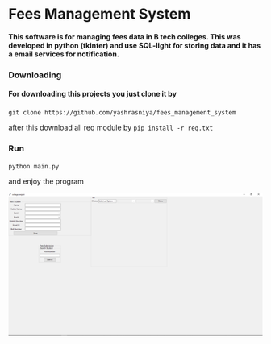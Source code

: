 # Fees Management System

#### This software is for managing fees data in B tech colleges. This was developed in python (tkinter) and use SQL-light for storing data and it has a email services for notification.

### Downloading 

#### For downloading this projects you just clone it by
``git clone https://github.com/yashrasniya/fees_management_system``    

after this download all req module by
``pip install -r req.txt``

### Run
``python main.py``

and enjoy the program 

![screen short](ss.png)
